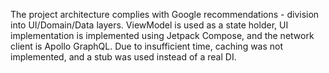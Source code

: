 The project architecture complies with Google recommendations - division into UI/Domain/Data layers. 
ViewModel is used as a state holder, UI implementation is implemented using Jetpack Compose, and the network client is Apollo GraphQL. 
Due to insufficient time, caching was not implemented, and a stub was used instead of a real DI.
